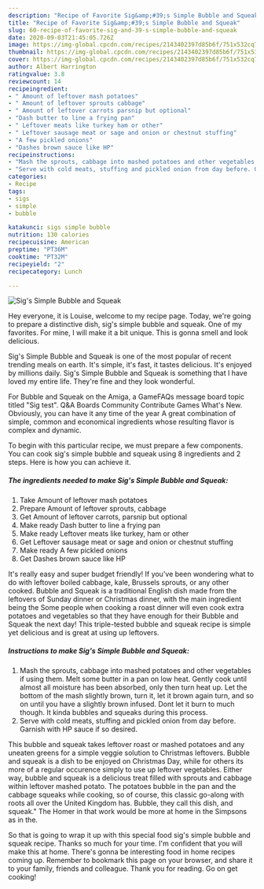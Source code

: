 ```yaml
---
description: "Recipe of Favorite Sig&amp;#39;s Simple Bubble and Squeak"
title: "Recipe of Favorite Sig&amp;#39;s Simple Bubble and Squeak"
slug: 60-recipe-of-favorite-sig-and-39-s-simple-bubble-and-squeak
date: 2020-09-03T21:45:05.726Z
image: https://img-global.cpcdn.com/recipes/2143402397d85b6f/751x532cq70/sigs-simple-bubble-and-squeak-recipe-main-photo.jpg
thumbnail: https://img-global.cpcdn.com/recipes/2143402397d85b6f/751x532cq70/sigs-simple-bubble-and-squeak-recipe-main-photo.jpg
cover: https://img-global.cpcdn.com/recipes/2143402397d85b6f/751x532cq70/sigs-simple-bubble-and-squeak-recipe-main-photo.jpg
author: Albert Harrington
ratingvalue: 3.8
reviewcount: 14
recipeingredient:
- " Amount of leftover mash potatoes"
- " Amount of leftover sprouts cabbage"
- " Amount of leftover carrots parsnip but optional"
- "Dash butter to line a frying pan"
- " Leftover meats like turkey ham or other"
- " Leftover sausage meat or sage and onion or chestnut stuffing"
- "A few pickled onions"
- "Dashes brown sauce like HP"
recipeinstructions:
- "Mash the sprouts, cabbage into mashed potatoes and other vegetables if using them. Melt some butter in a pan on low heat. Gently cook until almost all moisture has been absorbed, only then turn heat up. Let the bottom of the mash slightly brown, turn it, let it brown again turn, and so on until you have a slightly brown infused. Dont let it burn to much though. It kinda bubbles and squeaks during this process."
- "Serve with cold meats, stuffing and pickled onion from day before. Garnish with HP sauce if so desired."
categories:
- Recipe
tags:
- sigs
- simple
- bubble

katakunci: sigs simple bubble 
nutrition: 130 calories
recipecuisine: American
preptime: "PT36M"
cooktime: "PT32M"
recipeyield: "2"
recipecategory: Lunch

---
```



![Sig&#39;s Simple Bubble and Squeak](https://img-global.cpcdn.com/recipes/2143402397d85b6f/751x532cq70/sigs-simple-bubble-and-squeak-recipe-main-photo.jpg)

Hey everyone, it is Louise, welcome to my recipe page. Today, we're going to prepare a distinctive dish, sig&#39;s simple bubble and squeak. One of my favorites. For mine, I will make it a bit unique. This is gonna smell and look delicious.

Sig&#39;s Simple Bubble and Squeak is one of the most popular of recent trending meals on earth. It's simple, it's fast, it tastes delicious. It's enjoyed by millions daily. Sig&#39;s Simple Bubble and Squeak is something that I have loved my entire life. They're fine and they look wonderful.

For Bubble and Squeak on the Amiga, a GameFAQs message board topic titled &#34;Sig test&#34;. Q&amp;A Boards Community Contribute Games What&#39;s New. Obviously, you can have it any time of the year A great combination of simple, common and economical ingredients whose resulting flavor is complex and dynamic.


To begin with this particular recipe, we must prepare a few components. You can cook sig&#39;s simple bubble and squeak using 8 ingredients and 2 steps. Here is how you can achieve it.

<!--inarticleads1-->

##### The ingredients needed to make Sig&#39;s Simple Bubble and Squeak:

1. Take  Amount of leftover mash potatoes
1. Prepare  Amount of leftover sprouts, cabbage
1. Get  Amount of leftover carrots, parsnip but optional
1. Make ready Dash butter to line a frying pan
1. Make ready  Leftover meats like turkey, ham or other
1. Get  Leftover sausage meat or sage and onion or chestnut stuffing
1. Make ready A few pickled onions
1. Get Dashes brown sauce like HP


It&#39;s really easy and super budget friendly! If you&#39;ve been wondering what to do with leftover boiled cabbage, kale, Brussels sprouts, or any other cooked. Bubble and Squeak is a traditional English dish made from the leftovers of Sunday dinner or Christmas dinner, with the main ingredient being the Some people when cooking a roast dinner will even cook extra potatoes and vegetables so that they have enough for their Bubble and Squeak the next day! This triple-tested bubble and squeak recipe is simple yet delicious and is great at using up leftovers. 

<!--inarticleads2-->

##### Instructions to make Sig&#39;s Simple Bubble and Squeak:

1. Mash the sprouts, cabbage into mashed potatoes and other vegetables if using them. Melt some butter in a pan on low heat. Gently cook until almost all moisture has been absorbed, only then turn heat up. Let the bottom of the mash slightly brown, turn it, let it brown again turn, and so on until you have a slightly brown infused. Dont let it burn to much though. It kinda bubbles and squeaks during this process.
1. Serve with cold meats, stuffing and pickled onion from day before. Garnish with HP sauce if so desired.


This bubble and squeak takes leftover roast or mashed potatoes and any uneaten greens for a simple veggie solution to Christmas leftovers. Bubble and squeak is a dish to be enjoyed on Christmas Day, while for others its more of a regular occurence simply to use up leftover vegetables. Either way, bubble and squeak is a delicious treat filled with sprouts and cabbage within leftover mashed potato. The potatoes bubble in the pan and the cabbage squeaks while cooking, so of course, this classic go-along with roots all over the United Kingdom has. Bubble, they call this dish, and squeak.&#34; The Homer in that work would be more at home in the Simpsons as in the. 

So that is going to wrap it up with this special food sig&#39;s simple bubble and squeak recipe. Thanks so much for your time. I'm confident that you will make this at home. There's gonna be interesting food in home recipes coming up. Remember to bookmark this page on your browser, and share it to your family, friends and colleague. Thank you for reading. Go on get cooking!
